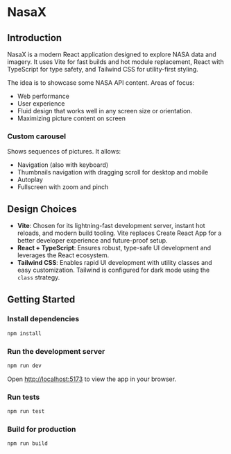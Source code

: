 # NasaX

## Introduction

NasaX is a modern React application designed to explore NASA data and imagery. It uses Vite for fast builds and hot module replacement, React with TypeScript for type safety, and Tailwind CSS for utility-first styling. 

The idea is to showcase some NASA API content. 
Areas of focus:
* Web performance 
* User experience
* Fluid design that works well in any screen size or orientation.
* Maximizing picture content on screen

### Custom carousel 
Shows sequences of pictures. It allows: 
* Navigation (also with keyboard)
* Thumbnails navigation with dragging scroll for desktop and mobile
* Autoplay
* Fullscreen with zoom and pinch

## Design Choices

- **Vite**: Chosen for its lightning-fast development server, instant hot reloads, and modern build tooling. Vite replaces Create React App for a better developer experience and future-proof setup.
- **React + TypeScript**: Ensures robust, type-safe UI development and leverages the React ecosystem.
- **Tailwind CSS**: Enables rapid UI development with utility classes and easy customization. Tailwind is configured for dark mode using the `class` strategy.

## Getting Started

### Install dependencies

```bash
npm install
```

### Run the development server

```bash
npm run dev
```

Open [http://localhost:5173](http://localhost:5173) to view the app in your browser.

### Run tests

```bash
npm run test
```

### Build for production

```bash
npm run build
```

